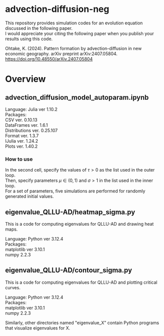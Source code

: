 # advection-diffusion-neg

This repository provides simulation codes for an evolution equation discussed in the following paper.  
I would appreciate your citing the following paper when you publish your results using this code.

Ohtake, K. (2024). Pattern formation by advection-diffusion in new economic geography. arXiv preprint arXiv:2407.05804.  
<a href="https://doi.org/10.48550/arXiv.2407.05804" target="_blank" rel="noopener noreferrer">https://doi.org/10.48550/arXiv.2407.05804</a>

# Overview

## advection_diffusion_model_autoparam.ipynb
Language: 
Julia ver 1.10.2  
Packages:  
CSV ver. 0.10.13  
DataFrames ver. 1.6.1  
Distributions ver. 0.25.107  
Format ver. 1.3.7  
IJulia ver. 1.24.2  
Plots ver. 1.40.2  

### How to use

In the second cell, specify the values of $\tau>0$ as the list used in the outer loop.  
Then, specify parameters $\mu\in(0,1)$ and $\sigma>1$ in the list used in the inner loop.  
For a set of parameters, five simulations are performed for randomly generated initial values.  

## eigenvalue_QLLU-AD/heatmap_sigma.py
This is a code for computing eigenvalues for QLLU-AD and drawing heat maps.

Language: Python ver 3.12.4  
Packages:  
matplotlib ver 3.10.1  
numpy 2.2.3  

## eigenvalue_QLLU-AD/contour_sigma.py

This is a code for computing eigenvalues for QLLU-AD and plotting critical curves.

Language: Python ver 3.12.4  
Packages:  
matplotlib ver 3.10.1  
numpy 2.2.3

Similarly, other directories named "eigenvalue_X" contain Python programs that visualize eigenvalues for X.

